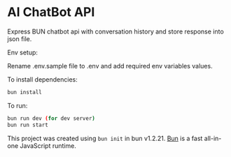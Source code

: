 # AI ChatBot API

Express BUN chatbot api with conversation history and store response into json file.

Env setup:

Rename .env.sample file to .env and add required env variables values.

To install dependencies:

```bash
bun install
```

To run:

```bash
bun run dev (for dev server)
bun run start
```

This project was created using `bun init` in bun v1.2.21. [Bun](https://bun.com) is a fast all-in-one JavaScript runtime.
